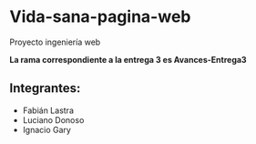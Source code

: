 # Vida-sana-pagina-web
Proyecto ingeniería web

__La rama correspondiente a la entrega 3 es Avances-Entrega3__

## Integrantes:

- Fabián Lastra
- Luciano Donoso
- Ignacio Gary
